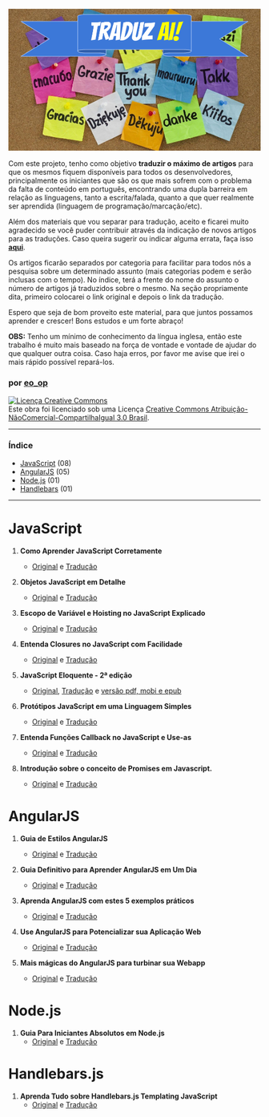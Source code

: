 ![traduz ai](img/traduz-ai.png)

Com este projeto, tenho como objetivo **traduzir o máximo de artigos** para que os mesmos fiquem disponíveis para todos os desenvolvedores, principalmente os iniciantes que são os que mais sofrem com o problema da falta de conteúdo em português, encontrando uma dupla barreira em relação as linguagens, tanto a escrita/falada, quanto a que quer realmente ser aprendida (linguagem de programação/marcação/etc).

Além dos materiais que vou separar para tradução, aceito e ficarei muito agradecido se você puder contribuir através da indicação de novos artigos para as traduções. Caso queira sugerir ou indicar alguma errata, faça isso **[aqui](https://github.com/eoop/traduz-ai/issues)**.

Os artigos ficarão separados por categoria para facilitar para todos nós a pesquisa sobre um determinado assunto (mais categorias podem e serão inclusas com o tempo). No índice, terá a frente do nome do assunto o número de artigos já traduzidos sobre o mesmo. Na seção propriamente dita, primeiro colocarei o link original e depois o link da tradução.

Espero que seja de bom proveito este material, para que juntos possamos aprender e crescer! Bons estudos e um forte abraço!

**OBS:** Tenho um mínimo de conhecimento da língua inglesa, então este trabalho é muito mais baseado na força de vontade e vontade de ajudar do que qualquer outra coisa. Caso haja erros, por favor me avise que irei o mais rápido possível repará-los. 

### por [eo_op](https://github.com/eoop/eo_op)

<a rel="license" href="http://creativecommons.org/licenses/by-nc-sa/3.0/br/deed.pt_BR"><img alt="Licença Creative Commons" style="border-width:0" src="http://i.creativecommons.org/l/by-nc-sa/3.0/br/88x31.png" /></a><br />Este obra foi licenciado sob uma Licença <a rel="license" href="http://creativecommons.org/licenses/by-nc-sa/3.0/br/deed.pt_BR">Creative Commons Atribuição-NãoComercial-CompartilhaIgual 3.0 Brasil</a>.


---

### Índice

* [JavaScript](#javascript) (08)
* [AngularJS](#angularjs) (05)
* [Node.js](#nodejs) (01)
* [Handlebars](#handlebarsjs) (01)

---

# JavaScript

01. **Como Aprender JavaScript Corretamente**
	* [Original](http://javascriptissexy.com/how-to-learn-javascript-properly/) e [Tradução](https://github.com/eoop/traduz-ai/blob/master/javascript/001-como-aprender-js-corretamente.md#como-aprender-javascript-corretamente--javascriptis-sexy)

02. **Objetos JavaScript em Detalhe**
	* [Original](http://javascriptissexy.com/javascript-objects-in-detail/) e [Tradução](https://github.com/eoop/traduz-ai/blob/master/javascript/002-objetos-js-em-detalhe.md#objetos-javascript-em-detalhe)

03. **Escopo de Variável e Hoisting no JavaScript Explicado**
	* [Original](http://javascriptissexy.com/javascript-variable-scope-and-hoisting-explained/) e [Tradução](https://github.com/eoop/traduz-ai/blob/master/javascript/003-escopo-de-variavel-js-e-hoisting-explicado.md#escopo-de-vari%C3%A1vel-javascript-e-hoisting-explicado)

04. **Entenda Closures no JavaScript com Facilidade**
	* [Original](http://javascriptissexy.com/understand-javascript-closures-with-ease/) e [Tradução](https://github.com/eoop/traduz-ai/blob/master/javascript/004-entenda-closures-no-javaScript-com-facilidade.md#entenda-closures-no-javascript-com-facilidade)

05. **JavaScript Eloquente - 2ª edição**
	* [Original](http://eloquentjavascript.net/2nd_edition/preview/), [Tradução](https://github.com/eoop/eloquente-javascript) e [versão pdf, mobi e epub](https://leanpub.com/eloquentejavascript)

06. **Protótipos JavaScript em uma Linguagem Simples**
	* [Original](http://javascriptissexy.com/javascript-prototype-in-plain-detailed-language/) e [Tradução](https://github.com/eoop/traduz-ai/blob/master/javascript/006-prototipos-javascript-em-uma-linguagem-simples.md#prot%C3%B3tipos-javascript-em-uma-linguagem-simples)

07. **Entenda Funções Callback no JavaScript e Use-as**
	* [Original](http://javascriptissexy.com/understand-javascript-callback-functions-and-use-them/) e [Tradução](https://github.com/eoop/traduz-ai/blob/master/javascript/007-entenda-callbacks-js.md)

08. **Introdução sobre o conceito de Promises em Javascript.**
	* [Original](http://www.promisejs.org/) e [Tradução](http://eoop.github.io/promiseJS.br/)

# AngularJS

01. **Guia de Estilos AngularJS**
	* [Original](https://github.com/mgechev/angularjs-style-guide) e [Tradução](https://github.com/eoop/angularjs-style-guide/blob/master/README-pt-br.md)

02. **Guia Definitivo para Aprender AngularJS em Um Dia**
	* [Original](http://toddmotto.com/ultimate-guide-to-learning-angular-js-in-one-day/) e [Tradução](https://github.com/eoop/traduz-ai/blob/master/angularjs/001-guia-definitivo-para-aprender-angularjs.md)

03. **Aprenda AngularJS com estes 5 exemplos práticos**
	* [Original](http://tutorialzine.com/2013/08/learn-angularjs-5-examples/) e [Tradução](https://github.com/eoop/traduz-ai/blob/master/angularjs/002-aprenda-angularjs-com-5-exemplos.md)

04. **Use AngularJS para Potencializar sua Aplicação Web**
	* [Original](http://www.yearofmoo.com/2012/08/use-angularjs-to-power-your-web-application.html) e [Tradução](https://github.com/eoop/traduz-ai/blob/master/angularjs/003-use-angularjs-para-potencializar-sua-webapp.md#use-angularjs-para-potencializar-suas-aplica%C3%A7%C3%B5es-web)

05. **Mais mágicas do AngularJS para turbinar sua Webapp**
	* [Original](http://www.yearofmoo.com/2012/10/more-angularjs-magic-to-supercharge-your-webapp.html) e [Tradução](https://github.com/eoop/traduz-ai/blob/master/angularjs/004-mais-magicas-angularjs-para-turbinar-sua-webapp.md#mais-m%C3%A1gicas-do-angularjs-para-turbinar-sua-webapp)

# Node.js

01. **Guia Para Iniciantes Absolutos em Node.js**
	* [Original](http://blog.modulus.io/absolute-beginners-guide-to-nodejs) e [Tradução](https://github.com/eoop/traduz-ai/blob/master/nodejs/001-guia-para-iniciantes-absolutos-em-nodejs.md)

# Handlebars.js

01. **Aprenda Tudo sobre Handlebars.js Templating JavaScript**
	* [Original](http://javascriptissexy.com/handlebars-js-tutorial-learn-everything-about-handlebars-js-javascript-templating/) e [Tradução](https://github.com/eoop/traduz-ai/blob/master/handlebars/001-aprenda-tudo-sobre-handlebars.md#aprenda-tudo-sobre-handlebarsjs-templating-javascript)


